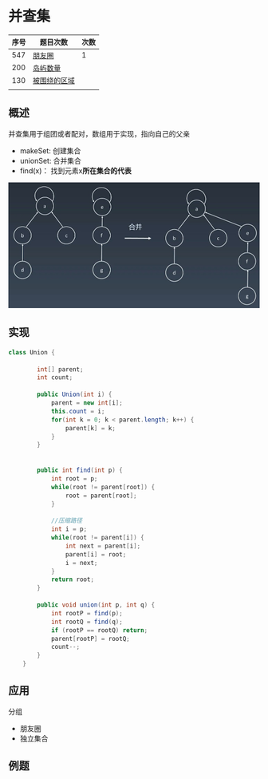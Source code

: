 # 并查集

| 序号 | 题目次数                                                     | 次数 |
| ---- | ------------------------------------------------------------ | ---- |
| 547  | [朋友圈](https://leetcode-cn.com/problems/friend-circles/)   | 1    |
| 200  | [岛屿数量](https://leetcode-cn.com/problems/number-of-islands/) |      |
| 130  | [被围绕的区域](https://leetcode-cn.com/problems/surrounded-regions/) |      |
|      |                                                              |      |



## 概述

并查集用于组团或者配对，数组用于实现，指向自己的父亲

+ makeSet: 创建集合
+ unionSet: 合并集合
+ find(x)： 找到元素x**所在集合的代表**

![](../images/leetcode-05.jpg)



## 实现

```java
class Union {

        int[] parent;
        int count;

        public Union(int i) {
            parent = new int[i];
            this.count = i;
            for(int k = 0; k < parent.length; k++) {
                parent[k] = k;
            }
        }


        public int find(int p) {
            int root = p;
            while(root != parent[root]) {
                root = parent[root]; 
            }
					
            //压缩路径
            int i = p;
            while(root != parent[i]) {
                int next = parent[i];
                parent[i] = root;
                i = next;
            }
            return root;
        }

        public void union(int p, int q) {
            int rootP = find(p);
            int rootQ = find(q);
            if (rootP == rootQ) return;
            parent[rootP] = rootQ;
            count--;
        }
    }
```



## 应用

分组

+ 朋友圈
+ 独立集合



## 例题